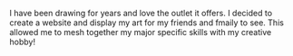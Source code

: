 I have been drawing for years and love the outlet it offers. I decided to create a website and display my art for my friends and fmaily to see. 
This allowed me to mesh together my major specific skills with my creative hobby!
